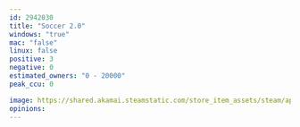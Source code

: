 ```yaml
---
id: 2942030
title: "Soccer 2.0"
windows: "true"
mac: "false"
linux: false
positive: 3
negative: 0
estimated_owners: "0 - 20000"
peak_ccu: 0

image: https://shared.akamai.steamstatic.com/store_item_assets/steam/apps/2942030/header.jpg?t=1720514404
opinions:
---
```

